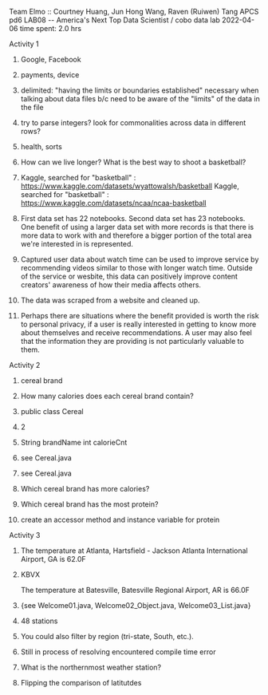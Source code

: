 Team Elmo :: Courtney Huang, Jun Hong Wang, Raven (Ruiwen) Tang
APCS pd6
LAB08 -- America's Next Top Data Scientist / cobo data lab
2022-04-06
time spent: 2.0 hrs

Activity 1

1. Google, Facebook

2. payments, device

3. delimited: "having the limits or boundaries established"
    necessary when talking about data files b/c need to be aware of the "limits" of the data in the file

4. try to parse integers? look for commonalities across data in different rows?

5. health, sorts

6. How can we live longer? What is the best way to shoot a basketball?

7. Kaggle, searched for "basketball" : https://www.kaggle.com/datasets/wyattowalsh/basketball
    Kaggle, searched for "basketball" : https://www.kaggle.com/datasets/ncaa/ncaa-basketball 

8. First data set has 22 notebooks.
    Second data set has 23 notebooks.
    One benefit of using a larger data set with more records is that there is more data to work with and therefore a bigger portion of the total area we're interested in is represented. 

9. Captured user data about watch time can be used to improve service by recommending videos similar to those with longer watch time. Outside of the service or wesbite, this data can positively improve content creators' awareness of how their media affects others.

10. The data was scraped from a website and cleaned up. 

11. Perhaps there are situations where the benefit provided is worth the risk to personal privacy, if a user is really interested in getting to know more about themselves and receive recommendations. A user may also feel that the information they are providing is not particularly valuable to them. 

Activity 2

1. cereal brand

2. How many calories does each cereal brand contain?

3. public class Cereal

4. 2

5. String brandName 
    int calorieCnt

6. see Cereal.java

7. see Cereal.java

8. Which cereal brand has more calories?

9. Which cereal brand has the most protein?

10. create an accessor method and instance variable for protein

Activity 3

1. The temperature at Atlanta, Hartsfield - Jackson Atlanta International Airport, GA is 62.0F

2. KBVX

    The temperature at Batesville, Batesville Regional Airport, AR is 66.0F

3. {see Welcome01.java, Welcome02_Object.java, Welcome03_List.java}

4. 48 stations

5. You could also filter by region (tri-state, South, etc.).

6. Still in process of resolving encountered compile time error

7. What is the northernmost weather station?

8. Flipping the comparison of latitutdes
